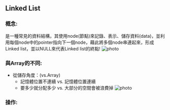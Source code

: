 ## Linked List
### 概念:         
   是一種常見的資料結構，其使用node(節點)來記錄、表示、儲存資料(data)，並利用每個node中的pointer指向下一個node，藉此將多個node串連起來，形成Linked list，並以NULL來代表Linked list的終點!
 ![photo](https://github.com/alrightchiu/SecondRound/blob/master/content/Algorithms%20and%20Data%20Structures/BasicDataStructures/LinkedList/Intro/f1.png?raw=true)
         
### 與Array的不同:
  * 從儲存角度：(vs.Array)     
    * 記憶體位置不連續 vs. 記憶體位置連續        
    * 要多少就分配多少 vs. 大部分的空間會被浪費掉
![photo](https://github.com/stopraining/LearningNote/blob/master/pic/linkedlist2.jpg)      
### 操作:    
